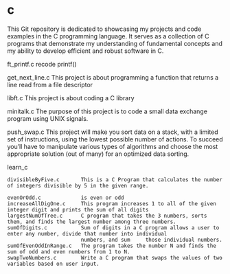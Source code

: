 # c
This Git repository is dedicated to showcasing my projects and code examples in the C programming language. It serves as a collection of C programs that demonstrate my understanding of fundamental concepts and my ability to develop efficient and robust software in C.

ft_printf.c                 recode printf()

get_next_line.c             This project is about programming a function that returns a line read from a file descriptor

libft.c                     This project is about coding a C library

minitalk.c                  The purpose of this project is to code a small data exchange program
                            using UNIX signals.

push_swap.c                 This project will make you sort data on a stack, with a limited set of instructions, using
                            the lowest possible number of actions. To succeed you’ll have to manipulate various
                            types of algorithms and choose the most appropriate solution (out of many) for an
                            optimized data sorting.

learn_c

    divisibleByFive.c       This is a C Program that calculates the number of integers divisible by 5 in the given range.

    evenOrOdd.c             is even or odd
    increaseAllDigOne.c     This program increases 1 to all of the given integer digit and prints the sum of all digits
    largestNumOfTree.c      C program that takes the 3 numbers, sorts them, and finds the largest number among three numbers.
    sumOfDigits.c           Sum of digits in a C program allows a user to enter any number, divide that number into individual
                            numbers, and sum     those individual numbers.
    sumOfEvenOddInRange.c   The program takes the number N and finds the sum of odd and even numbers from 1 to N.
    swapTwoNumbers.c        Write a C program that swaps the values of two variables based on user input.

